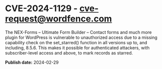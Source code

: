 # CVE-2024-1129 - cve-request@wordfence.com

The NEX-Forms – Ultimate Form Builder – Contact forms and much more plugin for WordPress is vulnerable to unauthorized access due to a missing capability check on the set_starred() function in all versions up to, and including, 8.5.6. This makes it possible for authenticated attackers, with subscriber-level access and above, to mark records as starred.

**Publish date:** 2024-02-29
